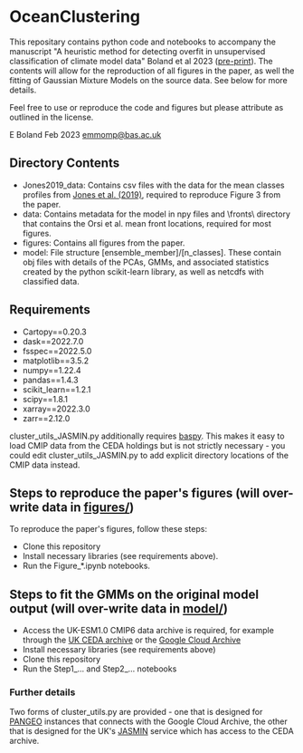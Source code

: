 # OceanClustering

This repositary contains python code and notebooks to accompany the manuscript "A heuristic method for detecting overfit in unsupervised classification of climate model data" Boland et al 2023 ([pre-print]()). The contents will allow for the reproduction of all figures in the paper, as well the fitting of Gaussian Mixture Models on the source data. See below for more details.

Feel free to use or reproduce the code and figures but please attribute as outlined in the license.

E Boland Feb 2023 [emmomp@bas.ac.uk](mailto:emmomp@bas.ac.uk)

## Directory Contents

- Jones2019_data: Contains csv files with the data for the mean classes profiles from [Jones et al. (2019)](https://doi.org/10.1029/2018JC014629), required to reproduce Figure 3 from the paper.
- data: Contains metadata for the model in npy files and \fronts\ directory that contains the Orsi et al. mean front locations, required for most figures.
- figures: Contains all figures from the paper.
- model: File structure [ensemble_member]/[n_classes]. These contain obj files with details of the PCAs, GMMs, and associated statistics created by the python scikit-learn library, as well as netcdfs with classified data.

## Requirements

- Cartopy==0.20.3
- dask==2022.7.0
- fsspec==2022.5.0
- matplotlib==3.5.2
- numpy==1.22.4
- pandas==1.4.3
- scikit_learn==1.2.1
- scipy==1.8.1
- xarray==2022.3.0
- zarr==2.12.0

cluster_utils_JASMIN.py additionally requires [baspy](https://github.com/scotthosking/baspy). This makes it easy to load CMIP data from the CEDA holdings but is not strictly necessary - you could edit cluster_utils_JASMIN.py to add explicit directory locations of the CMIP data instead.

## Steps to reproduce the paper's figures (will over-write data in [figures/](figures/))

To reproduce the paper's figures, follow these steps:
- Clone this repository
- Install necessary libraries (see requirements above).
- Run the Figure_*.ipynb notebooks.

## Steps to fit the GMMs on the original model output (will over-write data in [model/](model/))

- Access the UK-ESM1.0 CMIP6 data archive is required, for example through the [UK CEDA archive](https://www.ceda.ac.uk/) or the [Google Cloud Archive](https://console.cloud.google.com/marketplace/product/noaa-public/cmip6)
- Install necessary libraries (see requirements above)
- Clone this repository 
- Run the Step1_... and Step2_... notebooks

### Further details

Two forms of cluster_utils.py are provided - one that is designed for [PANGEO](https://pangeo.io/) instances that connects with the Google Cloud Archive, the other that is designed for the UK's [JASMIN](https://jasmin.ac.uk/) service which has access to the CEDA archive. 
